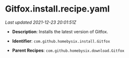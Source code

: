 # Gitfox.install.recipe.yaml

_Last updated 2021-12-23 20:01:51Z_

- **Description**: Installs the latest version of Gitfox.

- **Identifier**: `com.github.homebysix.install.Gitfox`

- **Parent Recipes**: `com.github.homebysix.download.Gitfox`
